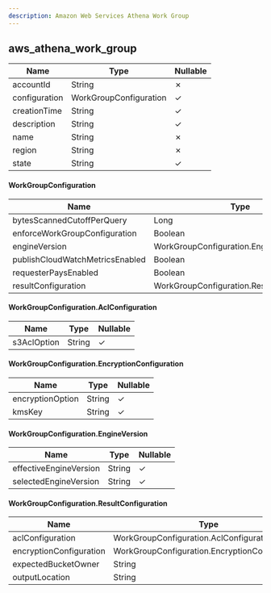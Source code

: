 ```yaml
---
description: Amazon Web Services Athena Work Group
---
```

aws_athena_work_group
---------------------

| **Name**      | **Type**               | **Nullable** |
| ------------- | ---------------------- | ------------ |
| accountId     | String                 | &cross;      |
| configuration | WorkGroupConfiguration | &check;      |
| creationTime  | String                 | &check;      |
| description   | String                 | &check;      |
| name          | String                 | &cross;      |
| region        | String                 | &cross;      |
| state         | String                 | &check;      |

#### WorkGroupConfiguration
| **Name**                        | **Type**                                   | **Nullable** |
| ------------------------------- | ------------------------------------------ | ------------ |
| bytesScannedCutoffPerQuery      | Long                                       | &check;      |
| enforceWorkGroupConfiguration   | Boolean                                    | &check;      |
| engineVersion                   | WorkGroupConfiguration.EngineVersion       | &check;      |
| publishCloudWatchMetricsEnabled | Boolean                                    | &check;      |
| requesterPaysEnabled            | Boolean                                    | &check;      |
| resultConfiguration             | WorkGroupConfiguration.ResultConfiguration | &check;      |

#### WorkGroupConfiguration.AclConfiguration
| **Name**    | **Type** | **Nullable** |
| ----------- | -------- | ------------ |
| s3AclOption | String   | &check;      |

#### WorkGroupConfiguration.EncryptionConfiguration
| **Name**         | **Type** | **Nullable** |
| ---------------- | -------- | ------------ |
| encryptionOption | String   | &check;      |
| kmsKey           | String   | &check;      |

#### WorkGroupConfiguration.EngineVersion
| **Name**               | **Type** | **Nullable** |
| ---------------------- | -------- | ------------ |
| effectiveEngineVersion | String   | &check;      |
| selectedEngineVersion  | String   | &check;      |

#### WorkGroupConfiguration.ResultConfiguration
| **Name**                | **Type**                                       | **Nullable** |
| ----------------------- | ---------------------------------------------- | ------------ |
| aclConfiguration        | WorkGroupConfiguration.AclConfiguration        | &check;      |
| encryptionConfiguration | WorkGroupConfiguration.EncryptionConfiguration | &check;      |
| expectedBucketOwner     | String                                         | &check;      |
| outputLocation          | String                                         | &check;      |
